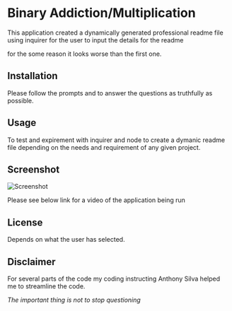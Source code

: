# Binary Addiction/Multiplication

This application created a dynamically generated professional readme file using inquirer for the user to input the details for  the readme

for the some reason it looks worse than the first one.

## Installation

Please follow the prompts and to answer the questions as truthfully as possible.



## Usage


To test and expirement with inquirer and node to create a dymanic readme file depending on the needs and requirement of any given project.


## Screenshot

![Screenshot](/starter/images/screenshot1.PNG)

Please see below link for a video of the application being run



## License

Depends on what the user has selected. 


## Disclaimer
For several parts of the code my coding instructing Anthony Silva helped me to streamline the code. 

*The important thing is not to stop questioning*


